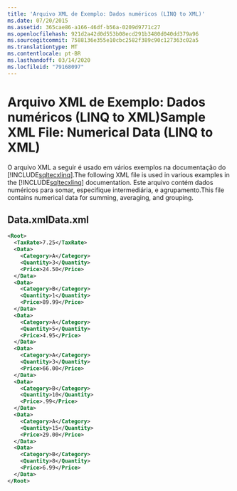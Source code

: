 ```yaml
---
title: 'Arquivo XML de Exemplo: Dados numéricos (LINQ to XML)'
ms.date: 07/20/2015
ms.assetid: 365cae86-a166-46df-b56a-0209d9771c27
ms.openlocfilehash: 921d2a42d0d553b08ecd291b3480d040dd379a96
ms.sourcegitcommit: 7588136e355e10cbc2582f389c90c127363c02a5
ms.translationtype: MT
ms.contentlocale: pt-BR
ms.lasthandoff: 03/14/2020
ms.locfileid: "79168097"
---
```

# <a name="sample-xml-file-numerical-data-linq-to-xml"></a><span data-ttu-id="373da-102">Arquivo XML de Exemplo: Dados numéricos (LINQ to XML)</span><span class="sxs-lookup"><span data-stu-id="373da-102">Sample XML File: Numerical Data (LINQ to XML)</span></span>
<span data-ttu-id="373da-103">O arquivo XML a seguir é usado em vários exemplos na documentação do [!INCLUDE[sqltecxlinq](~/includes/sqltecxlinq-md.md)].</span><span class="sxs-lookup"><span data-stu-id="373da-103">The following XML file is used in various examples in the [!INCLUDE[sqltecxlinq](~/includes/sqltecxlinq-md.md)] documentation.</span></span> <span data-ttu-id="373da-104">Este arquivo contém dados numéricos para somar, especifique intermediária, e agrupamento.</span><span class="sxs-lookup"><span data-stu-id="373da-104">This file contains numerical data for summing, averaging, and grouping.</span></span>  
  
## <a name="dataxml"></a><span data-ttu-id="373da-105">Data.xml</span><span class="sxs-lookup"><span data-stu-id="373da-105">Data.xml</span></span>  
  
```xml  
<Root>  
  <TaxRate>7.25</TaxRate>  
  <Data>  
    <Category>A</Category>  
    <Quantity>3</Quantity>  
    <Price>24.50</Price>  
  </Data>  
  <Data>  
    <Category>B</Category>  
    <Quantity>1</Quantity>  
    <Price>89.99</Price>  
  </Data>  
  <Data>  
    <Category>A</Category>  
    <Quantity>5</Quantity>  
    <Price>4.95</Price>  
  </Data>  
  <Data>  
    <Category>A</Category>  
    <Quantity>3</Quantity>  
    <Price>66.00</Price>  
  </Data>  
  <Data>  
    <Category>B</Category>  
    <Quantity>10</Quantity>  
    <Price>.99</Price>  
  </Data>  
  <Data>  
    <Category>A</Category>  
    <Quantity>15</Quantity>  
    <Price>29.00</Price>  
  </Data>  
  <Data>  
    <Category>B</Category>  
    <Quantity>8</Quantity>  
    <Price>6.99</Price>  
  </Data>  
</Root>  
```  
